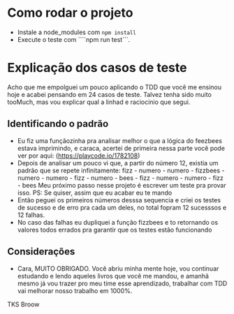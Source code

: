 # Como rodar o projeto
- Instale a node_modules com ```npm install```
- Execute o teste com ````npm run test```.

# Explicação dos casos de teste
Acho que me empolguei um pouco aplicando o TDD que você me ensinou hoje e acabei pensando em 24 casos de teste.
Talvez tenha sido muito tooMuch, mas vou explicar qual a linhad e raciocinio que segui.

## Identificando o padrão
- Eu fiz uma funçãozinha pra analisar melhor o que a lógica do feezbees estava imprimindo, e caraca, acertei de primeira nessa parte
  você pode ver por aqui: (https://playcode.io/1782108)
- Depois de analisar um pouco vi que, a partir do número 12, existia um padrão que se repete infinitamente:
  fizz - numero - numero - fizzbees - numero - numero - fizz - numero - bees - fizz - numero - numero - fizz - bees
  Meu próximo passo nesse projeto é escrever um teste pra provar isso. PS: Se quiser, assim que eu acabar eu te mando
- Então peguei os primeiros números desssa sequencia e criei os testes de sucesso e de erro pra cada um deles,
  no total fopram 12 sucesssos e 12 falhas.
- No caso das falhas eu dupliquei a função fizzbees e to retornando os valores todos errados pra garantir que os testes estão funcionando

## Considerações
- Cara, MUITO OBRIGADO. Você abriu minha mente hoje, vou continuar estudando e lendo aqueles livros que você me mandou, e amanhã mesmo já vou trazer pro meu time
  esse aprendizado, trabalhar com TDD vai melhorar nosso trabalho em 1000%.



TKS Broow
